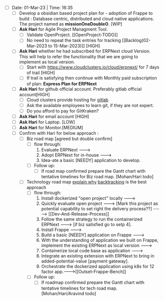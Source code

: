  - [ ] Date: 01-Mar-23 | Time: 16:35 
	- [ ] Develop a obsidian based project plan for - adoption of Frappe to build : Database centric, distributed and cloud native applications.  
		 The project named as **missionOneDoubleO**. [WIP] 
	- [ ] **Ask Hari** for Agile Project Managment Tool.
		- [ ] Validate OpenProject. [[OpenProject-TODO]]
		- [ ] No need to repeat the task entries for tracking [[Backlog(02-Mar-2023 to 15-Mar-2023)]] [HIGH]
	- [ ] **Ask Hari** whether he had subscribed for ERPNext cloud Version. This will help to refer the functionality that we are going to implement as local version.
		- [ ] Start with https://www.cloudclusters.io/cloud/erpnext/ for 7 days of trail [HIGH]
		- [ ] If trail is satisfying then continue with Monthly paid subscription of plan: **Express Plan for ERPNext**
	- [ ] **Ask Hari** for github official account. Preferably gitlab official account[HIGH]
		- [ ] Cloud clusters provide hosting for [gitlab](https://www.cloudclusters.io/cloud/gitlab/)
		- [ ] Ask the available employees to learn git, if they are not expert.
		- [ ] Do you afford to pay for GitKraken?
	- [ ] **Ask Hari** for email account [HIGH]
	- [ ] **Ask Hari** for Laptop. [LOW]
	- [ ] **Ask Hari** for Monitor.[MEDIUM]
	- [ ] Confirm with Hari  for below approach :
		- [ ] Biz road map [agreed but double confirm]
			- [ ] flow through: 
				1. Evaluate ERPNext ---> 
				2. Adopt ERPNext for in-house ---> 
				3. Idea-ate a basic [NEEDY] application to develop.
			- [ ] Follow up:
				- [ ]  If road map confirmed prepare the Gantt chart with tentative timelines for Biz road map. [Mohan/Hari todo]
		- [ ] Technology road map [explain why](https://github.com/frappe/erpnext)  [backtracking](https://github.com/frappe/frappe_docker) is the best approach
			- [ ] flow through:
				1. Install dockerized "open project" locally --->
				2. Quickly evaluate open project ---> [Mark this project as potential capability to set right the delivery process??] -----> [[Dev-And-Release-Process]]
				3. Follow the same strategy to run the containerized ERPNext ---> [if biz satisfied go to setp 4].
				4. Install Frappe ---> 
				5. Build a basic [NEEDY] application on Frappe ---> 
				6. With the understanding of application we built on Frappe, implement the existing ERPNext as local version ---> 
				7. Containerize local code base as application ---> 
				8. Integrate an existing extension with ERPNext to bring in added-potential-value [payment gateway].
				9. Orchestrate the dockerized application using k8s for 12 factor app.--->[[Outset-Frappe-Bench]]
			- [ ] Follow up:
				- [ ] If roadmap confirmed prepare the Gantt chart with tentative timelines for tech road map. [Mohan/Hari/Aravind todo]